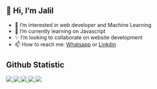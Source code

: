 <!-- ### Hi there 👋 -->

<!--
**fuad-zein/fuad-zein** is a ✨ _special_ ✨ repository because its `README.md` (this file) appears on your GitHub profile.

Here are some ideas to get you started:

- 🔭 I’m currently working on ...
- 🌱 I’m currently learning ...
- 👯 I’m looking to collaborate on ...
- 🤔 I’m looking for help with ...
- 💬 Ask me about ...
- 📫 How to reach me: ...
- 😄 Pronouns: ...
- ⚡ Fun fact: ...
-->

## 👋 Hi, I’m Jalil
- 👀 I’m interested in web developer and Machine Learning
- 🌱 I’m currently learning on Javascript
- ✨ I’m looking to collaborate on website development
- 📫 How to reach me: <a href="https://wa.me/6281333433994">Whatsapp</a> or <a href="https://www.linkedin.com/in/jalilrzq/">Linkdin</a>

## Github Statistic
<a href="https://github.com/jalilrzq">
  <img src="https://github-profile-summary-cards.vercel.app/api/cards/profile-details?username=jalilrzq&theme=github_dark"/>
  <img src="https://github-profile-summary-cards.vercel.app/api/cards/repos-per-language?username=jalilrzq&theme=github_dark"/>
  <img src="https://github-profile-summary-cards.vercel.app/api/cards/most-commit-language?username=jalilrzq&theme=github_dark"/>
  <img src="https://github-profile-summary-cards.vercel.app/api/cards/stats?username=jalilrzq&theme=github_dark"/>
  <img src="https://github-profile-summary-cards.vercel.app/api/cards/productive-time?username=jalilrzq&theme=github_dark"/>
</a>
</p>
